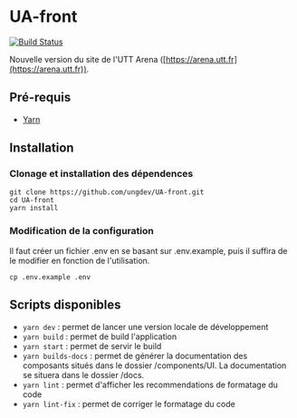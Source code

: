# UA-front
[![Build Status](https://travis-ci.org/ungdev/UA-front.svg?branch=master)](https://travis-ci.org/ungdev/UA-front)

Nouvelle version du site de l'UTT Arena ([https://arena.utt.fr](https://arena.utt.fr)).

## Pré-requis
- [Yarn](https://yarnpkg.com/fr/)

## Installation

### Clonage et installation des dépendences
```
git clone https://github.com/ungdev/UA-front.git
cd UA-front
yarn install
```

### Modification de la configuration
Il faut créer un fichier .env en se basant sur .env.example, puis il suffira de le modifier en fonction de l'utilisation.
```
cp .env.example .env
```

## Scripts disponibles
- `yarn dev` : permet de lancer une version locale de développement
- `yarn build` : permet de build l'application
- `yarn start` : permet de servir le build
- `yarn builds-docs` : permet de générer la documentation des composants situés dans le dossier /components/UI. La documentation se situera dans le dossier /docs.
- `yarn lint` : permet d'afficher les recommendations de formatage du code
- `yarn lint-fix` : permet de corriger le formatage du code
